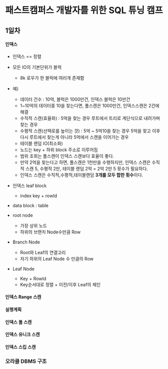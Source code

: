 # 패스트캠퍼스 개발자를 위한 SQL 튜닝 캠프

## 1일차

#### 인덱스

* 인덱스 == 정렬
* 모든 IO의 기본단위가 블럭
  * 8k 로우가 한 블럭에 여러개 존재함

* 예)
  * 데이터 건수 : 10억, 블럭은 1000만건, 인덱스 블럭은 10만건
  * 1~10억의 데이터중 10을 찾는다면, 풀스캔은 1000만건, 인덱스스캔은 2건에 해결
  * 수직적 스캔(효율화) : 5억을 찾는 경우 루트에서 트리로 계단식으로 내려가며 찾는 경우 
  * 수평적 스캔(선택로를 높이는 것) : 5억 ~ 5억10을 찾는 경우 5억을 찾고 이후 다시 루트에서 찾는게 아니라 5억에서 스캔을 이어가는 경우
  * 테이블 랜덤 IO(최소화)
  * 노드는 key + 하위 block 주소로 이루어짐
  * 범위 조회는 풀스캔이 인덱스 스캔보다 효율이 좋다.
  * 만약 2억을 찾는다고 하면, 풀스캔은 1천만을 수행하지만, 인덱스 스캔은 수직적 스캔 5, 수평적 2만, 테이블 랜덤 2억 = 2억 2만 5 횟수가 필요하다.
  * 인덱스 스캔은 수직적,수평적,테이블랜덤 **3개를 모두 합한 횟수**이다.

* 인덱스 leaf block
  * index key + rowId
* data block : table
* root node
  * 가장 상위 노드
  * 하위의 브랜치 Node수만큼 Row
* Branch Node
  * Root와 Leaf의 연결고리
  * 자기 하위의 Leaf Node 수 만큼의 Row
* Leaf Node
  * Key + RowId
  * Key순서대로 정렬 + 이전/이후 Leaf의 체인

#### 인덱스 Range 스캔

#### 실행계획


#### 인덱스 풀 스캔

#### 인덱스 유니크 스캔

#### 인덱스 스킵 스캔

### 오라클 DBMS 구조

